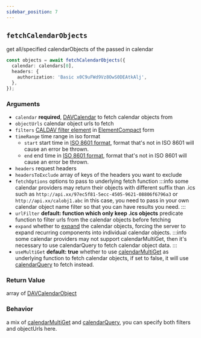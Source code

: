 ```yaml
---
sidebar_position: 7
---
```


## `fetchCalendarObjects`

get all/specified calendarObjects of the passed in calendar

```ts
const objects = await fetchCalendarObjects({
  calendar: calendars[0],
  headers: {
    authorization: 'Basic x0C9uFWd9Vz8OwS0DEAtkAlj',
  },
});
```

### Arguments

- `calendar` **required**, [DAVCalendar](../types/DAVCalendar.md) to fetch calendar objects from
- `objectUrls` calendar object urls to fetch
- `filters` [CALDAV filter element](https://datatracker.ietf.org/doc/html/rfc4791#section-9.7) in [ElementCompact](../types/ElementCompact.md) form
- `timeRange` time range in iso format
  - `start` start time in [ISO 8601 format](https://en.wikipedia.org/wiki/ISO_8601), format that's not in ISO 8601 will cause an error be thrown.
  - `end` end time in [ISO 8601 format](https://en.wikipedia.org/wiki/ISO_8601), format that's not in ISO 8601 will cause an error be thrown.
- `headers` request headers
- `headersToExclude` array of keys of the headers you want to exclude
- `fetchOptions` options to pass to underlying fetch function
  :::info
  some calendar providers may return their objects with different suffix than .ics such as `http://api.xx/97ec5f81-5ecc-4505-9621-08806f6796a3` or `http://api.xx/calobj1.abc`
  in this case, you need to pass in your own calendar object name filter so that you can have results you need.
  :::
- `urlFilter` **default: function which only keep .ics objects** predicate function to filter urls from the calendar objects before fetching
- `expand` whether to [expand](https://datatracker.ietf.org/doc/html/rfc4791#section-9.6.5) the calendar objects, forcing the server to expand recurring components into individual calendar objects.
  :::info
  some calendar providers may not support calendarMultiGet, then it's necessary to use calendarQuery to fetch calendar object data.
  :::
- `useMultiGet` **default: true** whether to use [calendarMultiGet](./calendarMultiGet.md) as underlying function to fetch calendar objects, if set to false, it will use [calendarQuery](./calendarQuery.md) to fetch instead.

### Return Value

array of [DAVCalendarObject](../types/DAVCalendarObject.md)

### Behavior

a mix of [calendarMultiGet](calendarMultiGet.md) and [calendarQuery](calendarQuery.md), you can specify both filters and objectUrls here.
